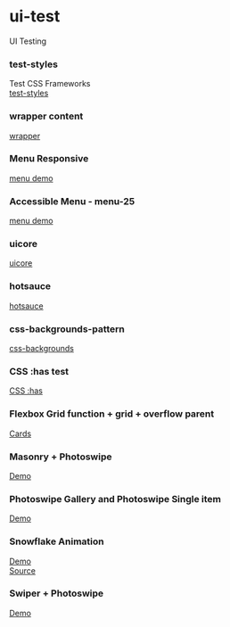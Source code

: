 # ui-test
 UI Testing
 
 ### test-styles
Test CSS Frameworks 	
[test-styles](https://suiramus.github.io/ui-test/test-styles/)  

 ### wrapper content	
[wrapper](https://suiramus.github.io/ui-test/wrapper/)  

 ### Menu Responsive	
[menu demo](https://suiramus.github.io/ui-test/menu-reponsive/)  

  ### Accessible Menu - menu-25
[menu demo](https://suiramus.github.io/ui-test/menu-25/)  

### uicore
[uicore](https://suiramus.github.io/ui-test/uicore/)  

### hotsauce
[hotsauce](https://suiramus.github.io/ui-test/hotsauce/)

### css-backgrounds-pattern
[css-backgrounds](https://suiramus.github.io/ui-test/css-backgrounds/)

### CSS :has test
[CSS :has](https://suiramus.github.io/ui-test/has/)  

### Flexbox Grid function + grid + overflow parent
[Cards](https://suiramus.github.io/ui-test/cards/)  

### Masonry + Photoswipe
[Demo](https://suiramus.github.io/ui-test/masonry-photoswipe/)  

### Photoswipe Gallery and Photoswipe Single item
[Demo](https://suiramus.github.io/ui-test/photoswipe-test/)  

### Snowflake Animation
[Demo](https://suiramus.github.io/ui-test/snowflake/)    
[Source](https://github.com/nextapps-de/snowflake)

### Swiper + Photoswipe
[Demo](https://suiramus.github.io/ui-test/swiper-photoswipe/)    
